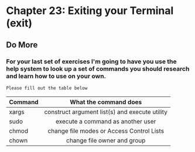 
# Chapter 23: Exiting your Terminal (exit)

## Do More

###  For your last set of exercises I'm going to have you use the help system to look up a set of commands you should research and learn how to use on your own.

    Please fill out the table below
    

| Command  | What the command does                          |
| -------- |:----------------------------------------------:|
| xargs    | construct argument list(s) and execute utility |
| sudo     | execute a command as another user              |
| chmod    | change file modes or Access Control Lists      |
| chown    | change file owner and group                    |


